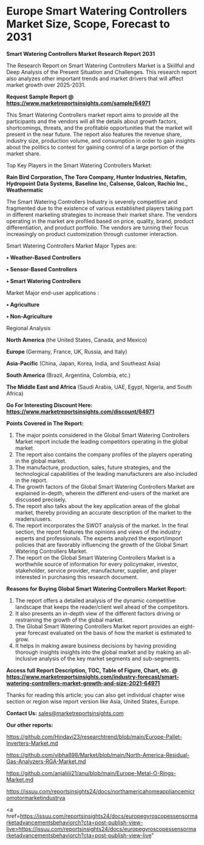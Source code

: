 # Europe Smart Watering Controllers Market Size, Scope, Forecast to 2031

<strong>Smart Watering Controllers Market Research Report 2031</strong>

The Research Report on Smart Watering Controllers Market is a Skillful and Deep Analysis of the Present Situation and Challenges. This research report also analyzes other important trends and market drivers that will affect market growth over 2025-2031.

<strong>Request Sample Report @ <a href=https://www.marketreportsinsights.com/sample/64971>https://www.marketreportsinsights.com/sample/64971</a></strong>

This Smart Watering Controllers market report aims to provide all the participants and the vendors will all the details about growth factors, shortcomings, threats, and the profitable opportunities that the market will present in the near future. The report also features the revenue share, industry size, production volume, and consumption in order to gain insights about the politics to contest for gaining control of a large portion of the market share.

Top Key Players in the Smart Watering Controllers Market:

<strong>Rain Bird Corporation, The Toro Company, Hunter Industries, Netafim, Hydropoint Data Systems, Baseline Inc, Calsense, Galcon, Rachio Inc., Weathermatic</strong>

The Smart Watering Controllers Industry is severely competitive and fragmented due to the existence of various established players taking part in different marketing strategies to increase their market share. The vendors operating in the market are profiled based on price, quality, brand, product differentiation, and product portfolio. The vendors are turning their focus increasingly on product customization through customer interaction.

Smart Watering Controllers Market Major Types are:

<strong>• Weather-Based Controllers

• Sensor-Based Controllers

• Smart Watering Controllers</strong>

Market Major end-user applications :

<strong>• Agriculture

• Non-Agriculture</strong>

Regional Analysis

</u><strong><b>North America</b></strong> (the United States, Canada, and Mexico)

<strong><b>Europe </b></strong>(Germany, France, UK, Russia, and Italy)

<strong><b>Asia-Pacific</b></strong> (China, Japan, Korea, India, and Southeast Asia)

<strong><b>South America</b></strong> (Brazil, Argentina, Colombia, etc.)

<strong><b>The Middle East and Africa</b></strong> (Saudi Arabia, UAE, Egypt, Nigeria, and South Africa)

<strong>Go For Interesting Discount Here: <a href=https://www.marketreportsinsights.com/discount/64971>https://www.marketreportsinsights.com/discount/64971</a></strong>

<strong>Points Covered in The Report:</strong>
<ol>
  <li>The major points considered in the Global Smart Watering Controllers Market report include the leading competitors operating in the global market.</li>
  <li>The report also contains the company profiles of the players operating in the global market.</li>
  <li>The manufacture, production, sales, future strategies, and the technological capabilities of the leading manufacturers are also included in the report.</li>
  <li>The growth factors of the Global Smart Watering Controllers Market are explained in-depth, wherein the different end-users of the market are discussed precisely.</li>
  <li>The report also talks about the key application areas of the global market, thereby providing an accurate description of the market to the readers/users.</li>
  <li>The report incorporates the SWOT analysis of the market. In the final section, the report features the opinions and views of the industry experts and professionals. The experts analyzed the export/import policies that are favorably influencing the growth of the Global Smart Watering Controllers Market.</li>
  <li>The report on the Global Smart Watering Controllers Market is a worthwhile source of information for every policymaker, investor, stakeholder, service provider, manufacturer, supplier, and player interested in purchasing this research document.</li>
</ol>
<strong>Reasons for Buying Global Smart Watering Controllers Market Report:</strong>

<ol>
  <li>The report offers a detailed analysis of the dynamic competitive landscape that keeps the reader/client well ahead of the competitors.</li>
  <li>It also presents an in-depth view of the different factors driving or restraining the growth of the global market.</li>
  <li>The Global Smart Watering Controllers Market report provides an eight-year forecast evaluated on the basis of how the market is estimated to grow.</li>
  <li>It helps in making aware business decisions by having providing thorough insights insights into the global market and by making an all-inclusive analysis of the key market segments and sub-segments.</li>
</ol>
<strong>Access full Report Description, TOC, Table of Figure, Chart, etc. @ <a href=https://www.marketreportsinsights.com/industry-forecast/smart-watering-controllers-market-growth-and-size-2021-64971>https://www.marketreportsinsights.com/industry-forecast/smart-watering-controllers-market-growth-and-size-2021-64971</a></strong>


Thanks for reading this article; you can also get individual chapter wise section or region wise report version like Asia, United States, Europe.

<strong>Contact Us:</strong>
sales@marketreportsinsights.com

<strong>Our other reports:</strong>

<a href=https://github.com/Hindavi23/researchtrend/blob/main/Europe-Pallet-Inverters-Market.md>https://github.com/Hindavi23/researchtrend/blob/main/Europe-Pallet-Inverters-Market.md</a>

<a href=https://github.com/vibha898/Market/blob/main/North-America-Residual-Gas-Analyzers-RGA-Market.md>https://github.com/vibha898/Market/blob/main/North-America-Residual-Gas-Analyzers-RGA-Market.md</a>

<a href=https://github.com/anjaliiii21/anu/blob/main/Europe-Metal-O-Rings-Market.md>https://github.com/anjaliiii21/anu/blob/main/Europe-Metal-O-Rings-Market.md</a>

<a href=https://issuu.com/reportsinsights24/docs/northamericahomeappliancemicromotormarketindustrya>https://issuu.com/reportsinsights24/docs/northamericahomeappliancemicromotormarketindustrya</a>

<a href=https://issuu.com/reportsinsights24/docs/europegyroscopessensormarketadvancementsbehaviorch?cta=post-publish-view-live>https://issuu.com/reportsinsights24/docs/europegyroscopessensormarketadvancementsbehaviorch?cta=post-publish-view-live</a>"
